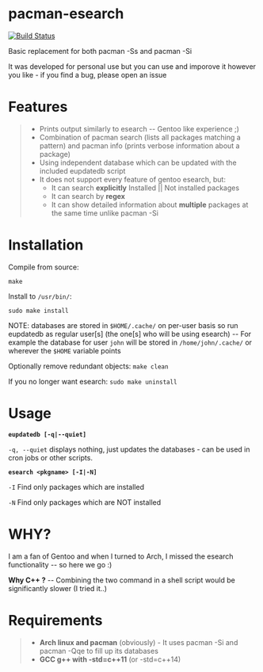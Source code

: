 # pacman-esearch

[![Build Status](https://travis-ci.org/KLZ-0/pacman-esearch.svg?branch=master)](https://travis-ci.org/KLZ-0/pacman-esearch)

Basic replacement for both pacman -Ss and pacman -Si

It was developed for personal use but you can use and imporove it however you like - if you find a bug, please open an issue

# Features

> - Prints output similarly to esearch -- Gentoo like experience ;)
> - Combination of pacman search (lists all packages matching a pattern) and pacman info (prints verbose information about a package)
> - Using independent database which can be updated with the included eupdatedb script
> - It does not support every feature of gentoo esearch, but:
>   - It can search **explicitly** Installed || Not installed packages
>   - It can search by **regex**
>   - It can show detailed information about **multiple** packages at the same time unlike pacman -Si

# Installation

Compile from source:

`make`

Install to `/usr/bin/`:

`sudo make install`

NOTE: databases are stored in `$HOME/.cache/` on per-user basis so run eupdatedb as regular user[s] (the one[s] who will be using esearch) -- For example the database for user `john` will be stored in `/home/john/.cache/` or wherever the `$HOME` variable points

Optionally remove redundant objects: `make clean`

If you no longer want esearch: `sudo make uninstall`

# Usage

**`eupdatedb [-q|--quiet]`**

`-q, --quiet`     displays nothing, just updates the databases - can be used in cron jobs or other scripts.


**`esearch <pkgname> [-I|-N]`**

`-I` Find only packages which are installed

`-N` Find only packages which are NOT installed

# WHY?

I am a fan of Gentoo and when I turned to Arch, I missed the esearch functionality -- so here we go :)

**Why C++ ?** -- Combining the two command in a shell script would be significantly slower (I tried it..)

# Requirements
> - **Arch linux and pacman** (obviously) - It uses pacman -Si and pacman -Qqe to fill up its databases
> - **GCC g++ with -std=c++11** (or -std=c++14)
